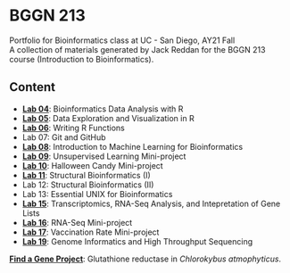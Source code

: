 # BGGN 213    
Portfolio for Bioinformatics class at UC - San Diego, AY21 Fall    
A collection of materials generated by Jack Reddan for the BGGN 213 course (Introduction to Bioinformatics).
     
## Content    
  
- [**Lab 04**](https://github.com/jpsco5890/bggn_213/blob/17fe6a1dcc571170dbfe4b33d809c95c7c6db3c9/Week_2/class_04/lab_04-Reddan.md): Bioinformatics Data Analysis with R  
- [**Lab 05**](https://github.com/jpsco5890/bggn_213/blob/17fe6a1dcc571170dbfe4b33d809c95c7c6db3c9/Week_3/lab_05-Reddan/lab_05-Reddan.md): Data Exploration and Visualization in R
- [**Lab 06**](https://github.com/jpsco5890/bggn_213/blob/17fe6a1dcc571170dbfe4b33d809c95c7c6db3c9/Week_3/lab_06/lab_06/class_06-HW-Reddan.md): Writing R Functions
- Lab 07: Git and GitHub
- [**Lab 08**](https://github.com/jpsco5890/bggn_213/blob/17fe6a1dcc571170dbfe4b33d809c95c7c6db3c9/lab_08/lab_08-Reddan.md): Introduction to Machine Learning for Bioinformatics
- [**Lab 09**](https://github.com/jpsco5890/bggn_213/blob/17fe6a1dcc571170dbfe4b33d809c95c7c6db3c9/class_09-mini_project/lab_09-Reddan.md): Unsupervised Learning Mini-project
- [**Lab 10**](https://github.com/jpsco5890/bggn_213/blob/17fe6a1dcc571170dbfe4b33d809c95c7c6db3c9/class_10-mini_project/lab_10-MP-Reddan.md): Halloween Candy Mini-project
- [**Lab 11**](https://github.com/jpsco5890/bggn_213/blob/17fe6a1dcc571170dbfe4b33d809c95c7c6db3c9/class_11/lab_11-Reddan.md): Structural Bioinformatics (I)
- Lab 12: Structural Bioinformatics (II)
- Lab 13: Essential UNIX for Bioinformatics
- [**Lab 15**](https://github.com/jpsco5890/bggn_213/blob/17fe6a1dcc571170dbfe4b33d809c95c7c6db3c9/class_15/lab_15-Reddan.md): Transcriptomics, RNA-Seq Analysis, and Intepretation of Gene Lists
- [**Lab 16**](https://github.com/jpsco5890/bggn_213/blob/17fe6a1dcc571170dbfe4b33d809c95c7c6db3c9/class_16/lab_16-Reddan.md): RNA-Seq Mini-project
- [**Lab 17**](https://github.com/jpsco5890/bggn_213/blob/17fe6a1dcc571170dbfe4b33d809c95c7c6db3c9/class_17/lab_17-Reddan.md): Vaccination Rate Mini-project
- [**Lab 19**](https://github.com/jpsco5890/bggn_213/blob/17fe6a1dcc571170dbfe4b33d809c95c7c6db3c9/class_19/lab_19-Reddan.md): Genome Informatics and High Throughput Sequencing
    
[**Find a Gene Project**](https://github.com/jpsco5890/bggn_213/blob/17fe6a1dcc571170dbfe4b33d809c95c7c6db3c9/find_a_gene_project/BGGN213_F21_jreddan.pdf): Glutathione reductase in *Chlorokybus atmophyticus*.    
